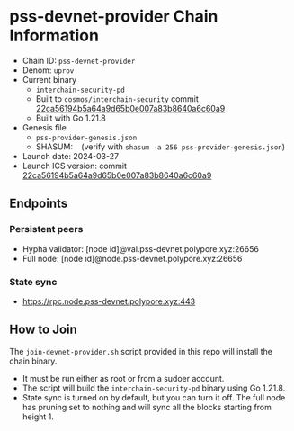 # pss-devnet-provider Chain Information

* Chain ID: `pss-devnet-provider`
* Denom: `uprov`
* Current binary
  * `interchain-security-pd`
  * Built to `cosmos/interchain-security` commit [22ca56194b5a64a9d65b0e007a83b8640a6c60a9](https://github.com/cosmos/interchain-security/commit/22ca56194b5a64a9d65b0e007a83b8640a6c60a9)
  * Built with Go 1.21.8
* Genesis file
  * `pss-provider-genesis.json`
  * SHASUM: ` ` (verify with `shasum -a 256 pss-provider-genesis.json`)
* Launch date: 2024-03-27
* Launch ICS version: commit [22ca56194b5a64a9d65b0e007a83b8640a6c60a9](https://github.com/cosmos/interchain-security/commit/22ca56194b5a64a9d65b0e007a83b8640a6c60a9)

## Endpoints

### Persistent peers

* Hypha validator: [node id]@val.pss-devnet.polypore.xyz:26656
* Full node: [node id]@node.pss-devnet.polypore.xyz:26656

### State sync

* https://rpc.node.pss-devnet.polypore.xyz:443

## How to Join

The `join-devnet-provider.sh` script provided in this repo will install the chain binary.
* It must be run either as root or from a sudoer account.
* The script will build the `interchain-security-pd` binary using Go 1.21.8.
* State sync is turned on by default, but you can turn it off. The full node has pruning set to nothing and will sync all the blocks starting from height 1.

